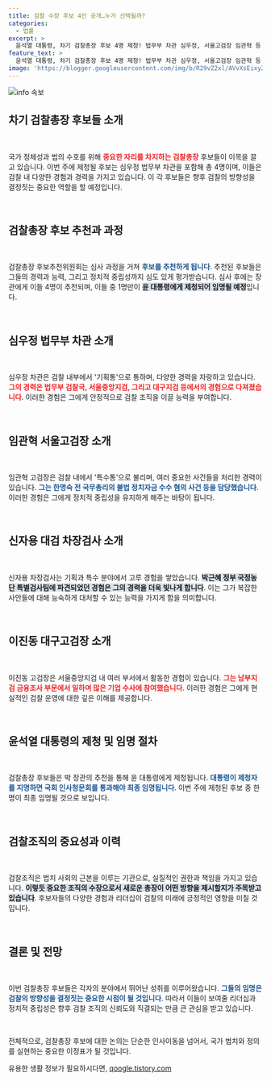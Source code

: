 ```yaml
---
title: 검찰 수장 후보 4인 공개…누가 선택될까?
categories:
  - 법률
excerpt: >
  윤석열 대통령, 차기 검찰총장 후보 4명 제청! 법무부 차관 심우정, 서울고검장 임관혁 등 주요 인사들 추천. 검찰 조직 안정화의 열쇠는 누구에게? 이번 주 중 최종 후보가 결정된다!
feature_text: >
  윤석열 대통령, 차기 검찰총장 후보 4명 제청! 법무부 차관 심우정, 서울고검장 임관혁 등 주요 인사들 추천. 검찰 조직 안정화의 열쇠는 누구에게? 이번 주 중 최종 후보가 결정된다!
image: 'https://blogger.googleusercontent.com/img/b/R29vZ2xl/AVvXsEixyZcFfHzMRdzZMjFBmAUKJYCLCGyLL1o632UiGVXcaFdKo_bkvkuCioo0uUKlGfBVcT3P84aROyZIXSBEx3Aw5nCQ3pTgDom1WDC4m8eifvWiAmWEEVb4x6G_l8C0QH225ldMjyaFvpxGEBGNO37VmDTDMHGhJPq73UglMfDca1-0aw/s1600/blogspot.png'
---
```


<p><img src="https://blogger.googleusercontent.com/img/b/R29vZ2xl/AVvXsEixyZcFfHzMRdzZMjFBmAUKJYCLCGyLL1o632UiGVXcaFdKo_bkvkuCioo0uUKlGfBVcT3P84aROyZIXSBEx3Aw5nCQ3pTgDom1WDC4m8eifvWiAmWEEVb4x6G_l8C0QH225ldMjyaFvpxGEBGNO37VmDTDMHGhJPq73UglMfDca1-0aw/s1600/blogspot.png" alt="info 속보" /></p>

<h2 data-ke-size="size26">차기 검찰총장 후보들 소개</h2>

<p data-ke-size="size16">&nbsp;</p> 

<p>국가 정체성과 법의 수호를 위해 <b><span style="color: #ee2323;">중요한 자리를 차지하는 검찰총장</span></b> 후보들이 이목을 끌고 있습니다. 이번 주에 제청될 후보는 심우정 법무부 차관을 포함해 총 4명이며, 이들은 검찰 내 다양한 경험과 경력을 가지고 있습니다. 이 각 후보들은 향후 검찰의 방향성을 결정짓는 중요한 역할을 할 예정입니다. </p>

<p data-ke-size="size16">&nbsp;</p> 

<h2 data-ke-size="size26">검찰총장 후보 추천과 과정</h2>

<p data-ke-size="size16">&nbsp;</p> 

<p>검찰총장 후보추천위원회는 심사 과정을 거쳐 <b><span style="color: #1a5490;">후보를 추천하게 됩니다</span></b>. 추천된 후보들은 그들의 경력과 능력, 그리고 정치적 중립성까지 심도 있게 평가받습니다. 심사 후에는 장관에게 이들 4명이 추천되며, 이들 중 1명만이 <b><span style="background-color: #21538527;">윤 대통령에게 제청되어 임명될 예정</span></b>입니다. </p>

<p data-ke-size="size16">&nbsp;</p> 

<h2 data-ke-size="size26">심우정 법무부 차관 소개</h2>

<p data-ke-size="size16">&nbsp;</p> 

<p>심우정 차관은 검찰 내부에서 '기획통'으로 통하며, 다양한 경력을 자랑하고 있습니다. <b><span style="color: #ee2323;">그의 경력은 법무부 검찰국, 서울중앙지검, 그리고 대구지검 등에서의 경험으로 다져졌습니다</span></b>. 이러한 경험은 그에게 안정적으로 검찰 조직을 이끌 능력을 부여합니다.</p>

<p data-ke-size="size16">&nbsp;</p> 

<h2 data-ke-size="size26">임관혁 서울고검장 소개</h2>

<p data-ke-size="size16">&nbsp;</p> 

<p>임관혁 고검장은 검찰 내에서 '특수통'으로 불리며, 여러 중요한 사건들을 처리한 경력이 있습니다. <b><span style="color: #1a5490;">그는 한명숙 전 국무총리의 불법 정치자금 수수 혐의 사건 등을 담당했습니다</span></b>. 이러한 경험은 그에게 정치적 중립성을 유지하게 해주는 바탕이 됩니다.</p>

<p data-ke-size="size16">&nbsp;</p> 

<h2 data-ke-size="size26">신자용 대검 차장검사 소개</h2>

<p data-ke-size="size16">&nbsp;</p> 

<p>신자용 차장검사는 기획과 특수 분야에서 고루 경험을 쌓았습니다. <b><span style="background-color: #21538527;">박근혜 정부 국정농단 특별검사팀에 파견되었던 경험은 그의 경력을 더욱 빛나게 합니다</span></b>. 이는 그가 복잡한 사안들에 대해 능숙하게 대처할 수 있는 능력을 가지게 함을 의미합니다.</p>

<p data-ke-size="size16">&nbsp;</p> 

<h2 data-ke-size="size26">이진동 대구고검장 소개</h2>

<p data-ke-size="size16">&nbsp;</p> 

<p>이진동 고검장은 서울중앙지검 내 여러 부서에서 활동한 경험이 있습니다. <b><span style="color: #ee2323;">그는 남부지검 금융조사 부문에서 일하며 많은 기업 수사에 참여했습니다</span></b>. 이러한 경험은 그에게 현실적인 검찰 운영에 대한 깊은 이해를 제공합니다.</p>

<p data-ke-size="size16">&nbsp;</p> 

<h2 data-ke-size="size26">윤석열 대통령의 제청 및 임명 절차</h2>

<p data-ke-size="size16">&nbsp;</p> 

<p>검찰총장 후보들은 박 장관의 추천을 통해 윤 대통령에게 제청됩니다. <b><span style="color: #1a5490;">대통령이 제청자를 지명하면 국회 인사청문회를 통과해야 최종 임명됩니다</span></b>. 이번 주에 제청된 후보 중 한 명이 최종 임명될 것으로 보입니다.</p>

<p data-ke-size="size16">&nbsp;</p> 

<h2 data-ke-size="size26">검찰조직의 중요성과 이력</h2>

<p data-ke-size="size16">&nbsp;</p> 

<p>검찰조직은 법치 사회의 근본을 이루는 기관으로, 실질적인 권한과 책임을 가지고 있습니다. <b><span style="background-color: #21538527;">이렇듯 중요한 조직의 수장으로서 새로운 총장이 어떤 방향을 제시할지가 주목받고 있습니다</span></b>. 후보자들의 다양한 경험과 리더십이 검찰의 미래에 긍정적인 영향을 미칠 것입니다.</p>

<p data-ke-size="size16">&nbsp;</p> 

<h2 data-ke-size="size26">결론 및 전망</h2>

<p data-ke-size="size16">&nbsp;</p> 

<p>이번 검찰총장 후보들은 각자의 분야에서 뛰어난 성취를 이루어왔습니다. <b><span style="color: #1a5490;">그들의 임명은 검찰의 방향성을 결정짓는 중요한 시점이 될 것입니다</span></b>. 따라서 이들이 보여줄 리더십과 정치적 중립성은 향후 검찰 조직의 신뢰도와 직결되는 만큼 큰 관심을 받고 있습니다.</p>

<p data-ke-size="size16">&nbsp;</p> 

<p>전체적으로, 검찰총장 후보에 대한 논의는 단순한 인사이동을 넘어서, 국가 법치와 정의를 실현하는 중요한 이정표가 될 것입니다.</p>
유용한 생활 정보가 필요하시다면, <a href="https://qoogle.tistory.com" rel="dofollow">qoogle.tistory.com</a>


